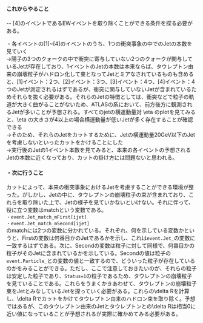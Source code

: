 #### これからやること  
-- [4]のイベントであるEWイベントを取り除くことができる条件を探る必要がある。  

・各イベントの[1]~[4]のイベントのうち、1つの衝突事象の中でのJetの本数を見ていく  
→陽子の3つのクォークの中で衝突に寄与していない2つのクォークが関与しているJetが存在しており、1イベントのJetの本数は本来ならば、タウレプトン由来の崩壊粒子がハドロン化して束となってJetとミアなされているものも含めると、[1]イベント：2つ、[2]イベント：3つ、[3]イベント：4つ、[4]イベント：4つのJetが測定されるはずであるが、衝突に関与していないJetが含まれているためそれらを抜く必要がある。それらのJetの特徴としては、衝突などで粒子の軌道が大きく曲がることがないため、ATLASの系において、前方後方に観測されるJetが多いことが予想される。すべてのjetの横運動量対 \eta のplotを見てみると、\eta の大きさが4以上の場合横運動量が低いJetが多く存在することが確認できる  
→そのため、それらのJetをカットするために、Jetの横運動量20GeV以下のJetを考慮しないといったカットをかけることにした  
→実行後のJetの1イベント本数を見てみると、本来の各イベントの予想されるJetの本数に近くなっており、カットの掛け方には問題ないと思われる。

#### ・次に行うこと  
カットによって、本来の衝突事象におけるJetを考慮することができる環境が整った。がしかし、Jetの中に、タウレプトンの崩壊粒子の束が含まれており、これらを取り除いた上で、Jetの様子を見ていかないといけない。それに伴って、役に立つ変数はmatchという変数である。  
`・event.Jet_match_mFirst[ijet]`  
`・event.Jet_match_mSecond[ijet]`  
のmatchには2つの変数に分かれている。それぞれ、何を示している変数かというと、Firstの変数は何番目かのJetであるかを示し、これは`event.Jet_`の変数に一致するはずである。次に、Secondの変数は粒子に対して同様で、何番目かの粒子がそのJetに含まれているかを示している。Secondの値は粒子の`event.Particle_`との変数の値と一致するので、どういった粒子が存在しているのかをみることができる。ただし、ここで注意しておきたいのが、それらの粒子は安定した粒子であり、`Status=1`の粒子であるため、タウレプトンの崩壊粒子を見ていることである。これらをうまくかきあわせて、タウレプトンの崩壊粒子束をJetとみなしているJetを探っていく必要がある。これらの\delta Rを計算し、\delta Rでカットをかけてタウレプトン由来のハドロン束を取り除く。予想ではあるが、このタウレプトン由来のJetとタウレプトンとの\delta Rは相当0に近い値になっていることが予想されるが実際に確かめてみる必要がある。

